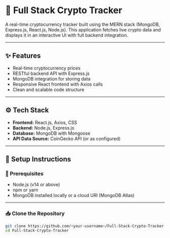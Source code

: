 # 🚀 Full Stack Crypto Tracker

A real-time cryptocurrency tracker built using the MERN stack (MongoDB, Express.js, React.js, Node.js). This application fetches live crypto data and displays it in an interactive UI with full backend integration.

---

## ✨ Features

- Real-time cryptocurrency prices
- RESTful backend API with Express.js
- MongoDB integration for storing data
- Responsive React frontend with Axios calls
- Clean and scalable code structure

---

## ⚙️ Tech Stack

- **Frontend:** React.js, Axios, CSS
- **Backend:** Node.js, Express.js
- **Database:** MongoDB with Mongoose
- **API Data Source:** CoinGecko API (or as configured)

---

## 📝 Setup Instructions

### 📌 Prerequisites

- Node.js (v14 or above)
- npm or yarn
- MongoDB installed locally or a cloud URI (MongoDB Atlas)

---

### 📥 Clone the Repository

```bash
git clone https://github.com/<your-username>/Full-Stack-Crypto-Tracker.git
cd Full-Stack-Crypto-Tracker
